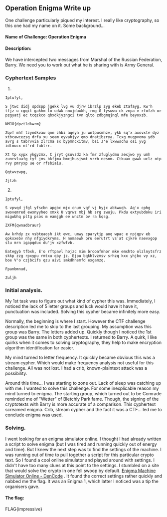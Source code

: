 ## Operation Enigma Write up

One challenge particularly piqued my interest. I really like cryptography, so this one had my name on it. Some background...

#### Name of Challenge:  Operation Enigma

#### Description:

We have intercepted two messages from Marshal of the Russian Federation, Barry.  We need you to work out what he is sharing with is Army General.

### Cyphertext Samples

1.
```
Iptufyl,

S jtwc didj spdspp jgekk lvg vu djrw ibrzlp zyg ekeb ztafayg. Kw'h tfjz u cgqit gakhm lo udwk nnxjduxkh, rmg G fyswwa ck znpa v rfofzh or pzgyatj ec tcqzkco qbxdkjyzngci tvn qlto zdbgmqjnql mfe beyoxzb.

NMJO{dpztldkwrm}

Zqvf mhf tzyndkvaw qnn zhbi aqeya ju wntpusmhzv, ykb sq'x axovxte dyz xtbcawcezsg drfa xu seam eyvabjyv qmo dnatibzrya. Tcxg muqpvoma ydb avrg s tabrvvia zlrcma sx bypmncxitmv, bsi J'e lxwwschu osi yvg idtmucx nt'rd fublrr.

Xt tp xypx ykgyzmx, C jryt gsuvzdz ka fmr zfuglydmu aexjwo yy umh zunrvluafg tyf jms bkfjma bmcjhusjvmt vrrb nesnm. Ctkuax gwwk uclz otp rvy pmryxp ue or rfsbiaiu.

Qqtwvzwpg,

Jjtzh
```

2.

```
Iptufyl,

S vpvqd jfgl yfscbn apgbc mjx cnum vqf vj hyjc abkwuqh. Aq'x cphg swovemred ewxnyyheo xmxk U vqrwz mbj hb srg zwuju. Pkdu extyubdoku iri migwbhq pltg psos m eamjgh ee wnctm bv ra kqsg.

ZXFM{qwnadbraur}

Aw krhdy zx vsbteaosh ikt ewc, umwy cparytjp aoq wpac e npjqpv eb qokxxebv nhy nfgiydkryms. H nomaewk pru eerutrt vs'at cjkre naevxgop slu mrn igapqdux du'jv xzfwfvb.

Eategyb tfbxk, E'o rftpavl hojzc mim brooafmhor mke emxhto olzlnytsfrz skkp zzg rpxypu rmtxu qby jz. Ejpu bqkhlvzmsv srhzq kxx yhjbo vy xz, boe V'o czjbcifs qzu aivi smkdhnemfd exgamzq.

Fpanbmnud,

Zuljh
```


### Initial analysis. 

My 1st task was to figure out what kind of cypher this was. Immediately, I noticed the lack of 5 letter groups and luck would have it have it, punctuation was included. Solving this cypher became infinitely more easy. 

Normally, the beginning is where I start. However the CTF challenge description led me to skip to the last grouping. My assumption was this group was Barry. The letters added up. Quickly though I noticed the 1st group was the same in both cyphertexts. I returned to Barry. A quirk, I like quirks when it comes to solving cryptography, they help to make encryption algorithm identification far easier. 

My mind turned to letter frequency. It quickly became obvious this was a stream cypher. Which would make frequency analysis not useful for this challenge. All was not lost. I had a crib, known-plaintext attack was a possibility. 

Around this time... I was starting to zone out.  Lack of sleep was catching up with me. I wanted to solve this challenge. For some inexplicable reason my mind turned to enigma. The starting group, which turned out to be Comrade reminded me of "Wetter" of Bletchly Park fame. Though, the signing of the cryptotexts with Barry is more accurate of a comparison. This cyphertext screamed enigma. Crib, stream cypher and the fact it was a CTF... led me to conclude enigma was used. 

### Solving. 

I went looking for an enigma simulator online. I thought I had already written a script to solve enigma (but I was tired and running quickly out of energy and time). But I knew the next step was to find the settings of the machine. I was running out of time to pull together a script for this particular crypto text. So I found a cool online simulator and played around with settings. I didn't have too many clues at this point to the settings.  I stumbled on a site that would solve the crypto in one fell swoop by default. [Enigma Machine Simulator Online - DenCode](https://dencode.com/en/cipher/enigma) . It found the correct settings rather quickly and nabbed me the flag.  It was an Enigma 1, which latter I noticed was a tip the organisers gave. 

#### The flag: 
FLAG{impressive}
